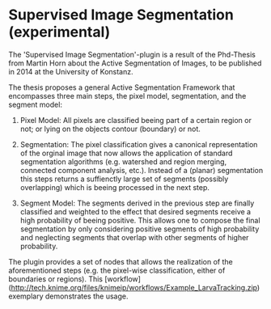 Supervised Image Segmentation (experimental)
==========

The 'Supervised Image Segmentation'-plugin is a result of the Phd-Thesis from Martin Horn about the Active Segmentation of Images, to be published in 2014 at the University of Konstanz.

The thesis proposes a general Active Segmentation Framework that encompasses three main steps, the pixel model, segmentation, and the segment model:

1. Pixel Model: All pixels are classified beeing part of a certain region or not; or lying on the objects contour (boundary) or not.

2. Segmentation: The pixel classification gives a canonical representation of the orginal image that now allows the application of standard segmentation algorithms (e.g. watershed and region merging, connected component analysis, etc.). Instead of a (planar) segmentation this steps returns a suffienctly large set of segments (possibly overlapping) which is beeing processed in the next step.

3. Segment Model: The segments derived in the previous step are finally classified and weighted to the effect that desired segments receive a high probability of beeing positive. This allows one to compose the final segmentation by only considering positive segments of high probability and neglecting segments that overlap with other segments of higher probability.

The plugin provides a set of nodes that allows the realization of the aforementioned steps (e.g. the pixel-wise classification, either of boundaries or regions).
This [workflow] (http://tech.knime.org/files/knimeip/workflows/Example_LarvaTracking.zip) exemplary demonstrates the usage.
